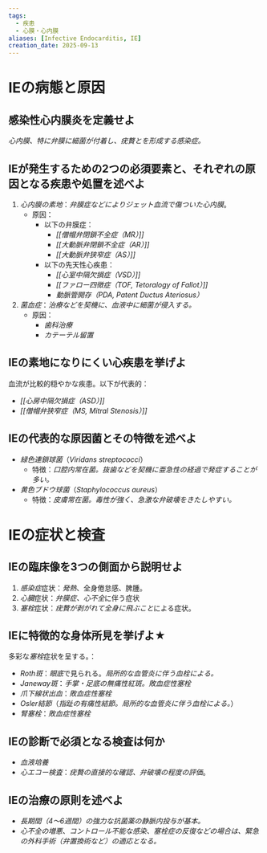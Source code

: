```yaml
---
tags:
  - 疾患
  - 心膜・心内膜
aliases: [Infective Endocarditis, IE]
creation_date: 2025-09-13
---
```

# IEの病態と原因
## 感染性心内膜炎を定義せよ
*心内膜、特に弁膜に細菌が付着し、疣贅とを形成する感染症。*

## IEが発生するための2つの必須要素と、それぞれの原因となる疾患や処置を述べよ
1. *心内膜の素地*：*弁膜症などによりジェット血流で傷ついた心内膜*。
	- 原因：
		- 以下の弁膜症：
			- *[[僧帽弁閉鎖不全症（MR）]]*
			- *[[大動脈弁閉鎖不全症（AR）]]*
			- *[[大動脈弁狭窄症（AS）]]*
		- 以下の先天性心疾患：
			- *[[心室中隔欠損症（VSD）]]*
			- *[[ファロー四徴症（TOF, Tetoralogy of Fallot）]]*
			- *動脈管開存（PDA, Patent Ductus Ateriosus）*
2. *菌血症*：*治療などを契機に、血液中に細菌が侵入する。*
	- 原因：
		- *歯科治療*
		- *カテーテル留置*

## IEの素地になりにくい心疾患を挙げよ
血流が比較的穏やかな疾患。以下が代表的：
- *[[心房中隔欠損症（ASD）]]*
- *[[僧帽弁狭窄症（MS, Mitral Stenosis）]]*

## IEの代表的な原因菌とその特徴を述べよ
- *緑色連鎖球菌*（*Viridans streptococci*）
	- 特徴：*口腔内常在菌。抜歯などを契機に亜急性の経過で発症することが多い。*
- *黄色ブドウ球菌*（*Staphylococcus aureus*）
	- 特徴：*皮膚常在菌。毒性が強く、急激な弁破壊をきたしやすい。*

# IEの症状と検査
## IEの臨床像を3つの側面から説明せよ
1. *感染症*症状：*発熱*、全身倦怠感、脾腫。
2. *心臓*症状：*弁膜症、心不全*に伴う症状
3. *塞栓*症状：*疣贅が剥がれて全身に飛ぶこと*による症状。

## IEに特徴的な身体所見を挙げよ★
多彩な*塞栓*症状を呈する。：
- *Roth斑*：*眼底*で見られる。*局所的な血管炎に伴う血栓による。*
- *Janeway斑*：*手掌・足底の無痛性紅斑。敗血症性塞栓*
- *爪下線状出血*：*敗血症性塞栓*
- *Osler結節*（*指趾の有痛性結節。局所的な血管炎に伴う血栓による。*）
- *腎塞栓*：*敗血症性塞栓*
## IEの診断で必須となる検査は何か
- *血液培養*
- *心エコー検査*：*疣贅の直接的な確認、弁破壊の程度の評価*。

## IEの治療の原則を述べよ
- *長期間（4〜6週間）の強力な抗菌薬の静脈内投与が基本。*
- *心不全の増悪、コントロール不能な感染、塞栓症の反復などの場合は、緊急の外科手術（弁置換術など）の適応となる。*